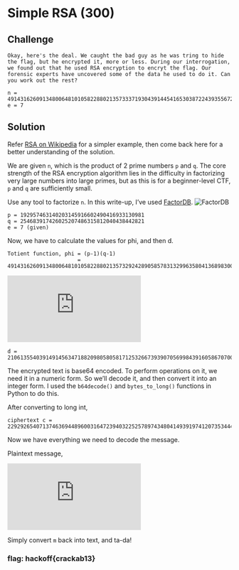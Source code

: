 # Simple RSA (300)

## Challenge

`Okay, here's the deal. We caught the bad guy as he was tring to hide the flag, but he encrypted it, more or less. During our interrogation, we found out that he used RSA encryption to encryt the flag. Our forensic experts have uncovered some of the data he used to do it. Can you work out the rest?`
```
n = 49143162609134800648101058228802135733371930439144541653038722439355672137401
e = 7
```

## Solution

Refer [RSA on Wikipedia](https://en.wikipedia.org/wiki/RSA_(cryptosystem)#Example) for a simpler example, then come back here for a better understanding of the solution.

We are given `n`, which is the product of 2 prime numbers `p` and `q`. The core strength of the RSA encryption algorithm lies in the difficulty in factorizing very large numbers into large primes, but as this is for a beginner-level CTF, `p` and `q` are sufficiently small.

Use any tool to factorize `n`. In this write-up, I’ve used [FactorDB](https://factordb.com).
![FactorDB](https://github.com/TheSkullCrushr/HackOff-CTF/raw/master/Simple_RSA/screenshots/factordb.png)
```
p = 192957463140203145916602490416933130981
q = 254683917426025207486315812040438442821
e = 7 (given)
```
Now, we have to calculate the values for phi, and then d.
```
Totient function, phi = (p-1)(q-1)
                      = 49143162609134800648101058228802135732924289058578313299635804136898300563600
```
![d-formula](http://www.sciweavers.org/tex2img.php?eq=d%20%3D%20e%5E%7B-1%7D%5Cpmod%20%7Bphi%7D&bc=White&fc=Black&im=jpg&fs=12&ff=arev&edit=0)
```
d = 21061355403914914563471882098058058171253266739390705699843916058670700241543
```

The encrypted text is base64 encoded. To perform operations on it, we need it in a numeric form. So we’ll decode it, and then convert it into an integer form. I used the `b64decode()` and `bytes_to_long()` functions in Python to do this.

After converting to long int,
```
ciphertext c = 22929265407137463694489600316472394032252578974348041493919741207353444122671
```
Now we have everything we need to decode the message.

Plaintext message,

![formula](http://www.sciweavers.org/tex2img.php?eq=m%20%3D%20c%5Ed%5Cpmod%20n&bc=White&fc=Black&im=jpg&fs=12&ff=arev&edit=0)

Simply convert `m` back into text, and ta-da!

### flag: hackoff{crackab13}
